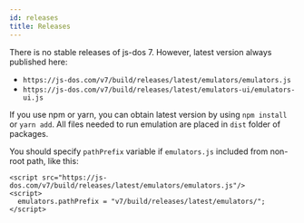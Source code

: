 ```yaml
---
id: releases
title: Releases
---
```


There is no stable releases of js-dos 7. However, latest version always published here: 
* `https://js-dos.com/v7/build/releases/latest/emulators/emulators.js`
* `https://js-dos.com/v7/build/releases/latest/emulators-ui/emulators-ui.js`

If you use npm or yarn, you can obtain latest version by using `npm install` or `yarn add`.
All files needed to run emulation are placed in `dist` folder of packages.

You should specify `pathPrefix` variable if `emulators.js` included from non-root path, like this:
```
<script src="https://js-dos.com/v7/build/releases/latest/emulators/emulators.js"/>
<script>
  emulators.pathPrefix = "v7/build/releases/latest/emulators/";
</script>
```
